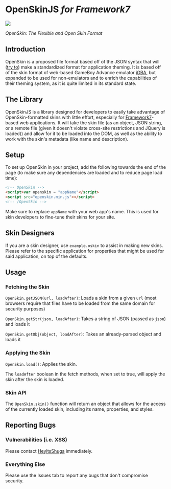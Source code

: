 # OpenSkinJS *for Framework7*
![](https://raw.githubusercontent.com/Shugabuga/OpenSkinJS/master/OpenSkin.png)

*OpenSkin: The Flexible and Open Skin Format*

## Introduction

OpenSkin is a proposed file format based off of the JSON syntax that will ([try to](https://xkcd.com/927/)) make a standardized format for application theming. It is based off of the skin format of web-based GameBoy Advance emulator [iGBA](https://igbemu.com), but expanded to be used for non-emulators and to enrich the capabilities of their theming system, as it is quite limited in its standard state.

## The Library

OpenSkinJS is a library designed for developers to easily take advantage of OpenSkin-formatted skins with little effort, especially for [Framework7](http://framework7.io)-based web applications. It will take the skin file (as an object, JSON string, or a remote file (given it doesn't violate cross-site restrictions and JQuery is loaded)) and allow for it to be loaded into the DOM, as well as the ability to work with the skin's metadata (like name and description).

## Setup

To set up OpenSkin in your project, add the following towards the end of the page (to make sure any dependencies are loaded and to reduce page load time):

```html
<!-- OpenSkin -->
<script>var openskin = "appName"</script>
<script src="openskin.min.js"></script>
<!-- /OpenSkin -->
```

Make sure to replace `appName` with your web app's name. This is used for skin developers to fine-tune their skins for your site.

## Skin Designers

If you are a skin designer, use `example.oskin` to assist in making new skins. Please refer to the specific application for properties that might be used for said application, on top of the defaults.

## Usage

### Fetching the Skin

`OpenSkin.getJSON(url, loadAfter)`: Loads a skin from a given `url` (most browsers require that files have to be loaded from the same domain for security purposes)

`OpenSkin.getStr(json, loadAfter)`: Takes a string of JSON (passed as `json`) and loads it

`OpenSkin.getObj(object, loadAfter)`: Takes an already-parsed object and loads it

### Applying the Skin

`OpenSkin.load()`: Applies the skin.

The `loadAfter` boolean in the fetch methods, when set to true, will apply the skin after the skin is loaded.

### Skin API

The `OpenSkin.skin()` function will return an object that allows for the access of the currently loaded skin, including its name, properties, and styles.

## Reporting Bugs

### Vulnerabilities (i.e. XSS)

Please contact [HeyItsShuga](https://twitter.com/HeyItsShuga) immediately.

### Everything Else

Please use the Issues tab to report any bugs that don't compromise security.
